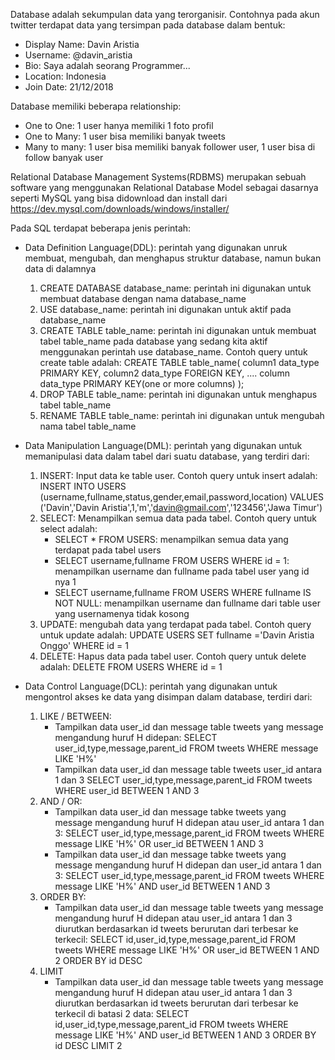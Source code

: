 Database adalah sekumpulan data yang terorganisir. Contohnya pada akun twitter terdapat data yang tersimpan pada database dalam bentuk:
- Display Name: Davin Aristia
- Username: @davin_aristia
- Bio: Saya adalah seorang Programmer...
- Location: Indonesia
- Join Date: 21/12/2018

Database memiliki beberapa relationship:
- One to One: 1 user hanya memiliki 1 foto profil
- One to Many: 1 user bisa memiliki banyak tweets
- Many to many: 1 user bisa memiliki banyak follower user, 1 user bisa di follow banyak user

Relational Database Management Systems(RDBMS) merupakan sebuah software yang menggunakan Relational Database Model sebagai dasarnya seperti MySQL yang bisa didownload dan install dari https://dev.mysql.com/downloads/windows/installer/


Pada SQL terdapat beberapa jenis perintah:
- Data Definition Language(DDL): perintah yang digunakan unruk membuat, mengubah, dan menghapus struktur database, namun bukan data di dalamnya
    1. CREATE DATABASE database_name: perintah ini digunakan untuk membuat database dengan nama database_name
    2. USE database_name: perintah ini digunakan untuk aktif pada database_name
    3. CREATE TABLE table_name: perintah ini digunakan untuk membuat tabel table_name pada database yang sedang kita aktif menggunakan perintah use database_name. Contoh query untuk create table adalah:
        CREATE TABLE table_name(
            column1 data_type PRIMARY KEY,
            column2 data_type FOREIGN KEY,
            ....
            column data_type
            PRIMARY KEY(one or more columns)
        );
    4. DROP TABLE table_name: perintah ini digunakan untuk menghapus tabel table_name
    5. RENAME TABLE table_name: perintah ini digunakan untuk mengubah nama tabel table_name

- Data Manipulation Language(DML): perintah yang digunakan untuk memanipulasi data dalam tabel dari suatu database, yang terdiri dari:
    1. INSERT: Input data ke table user. Contoh query untuk insert adalah:
        INSERT INTO USERS (username,fullname,status,gender,email,password,location)
        VALUES ('Davin','Davin Aristia',1,'m','davin@gmail.com','123456','Jawa Timur')
    2. SELECT: Menampilkan semua data pada tabel. Contoh query untuk select adalah:
        - SELECT * FROM USERS: menampilkan semua data yang terdapat pada tabel users
        - SELECT username,fullname FROM USERS WHERE id = 1: menampilkan username dan fullname pada tabel user yang id nya 1
        - SELECT username,fullname FROM USERS WHERE fullname IS NOT NULL: menampilkan username dan fullname dari table user yang usernamenya tidak kosong
    3. UPDATE: mengubah data yang terdapat pada tabel. Contoh query untuk update adalah:
        UPDATE USERS SET fullname ='Davin Aristia Onggo' WHERE id = 1
    4. DELETE: Hapus data pada tabel user. Contoh query untuk delete adalah:
        DELETE FROM USERS WHERE id = 1

- Data Control Language(DCL): perintah yang digunakan untuk mengontrol akses ke data yang disimpan dalam database, terdiri dari:
    1. LIKE / BETWEEN: 
        - Tampilkan data user_id dan message table tweets yang message mengandung huruf H didepan:
            SELECT user_id,type,message,parent_id FROM tweets WHERE message LIKE 'H%'
        - Tampilkan data user_id dan message table tweets user_id antara 1 dan 3
            SELECT user_id,type,message,parent_id FROM tweets WHERE user_id BETWEEN 1 AND 3
    2. AND / OR: 
        - Tampilkan data user_id dan message tabke tweets yang message mengandung huruf H didepan atau user_id antara 1 dan 3:
            SELECT user_id,type,message,parent_id FROM tweets WHERE message LIKE 'H%' OR user_id BETWEEN 1 AND 3
        - Tampilkan data user_id dan message tabke tweets yang message mengandung huruf H didepan dan user_id antara 1 dan 3:
            SELECT user_id,type,message,parent_id FROM tweets WHERE message LIKE 'H%' AND user_id BETWEEN 1 AND 3
    3. ORDER BY:
        - Tampilkan data user_id dan message table tweets yang message mengandung huruf H didepan atau user_id antara 1 dan 3 diurutkan berdasarkan id tweets berurutan dari terbesar ke terkecil:
            SELECT id,user_id,type,message,parent_id
            FROM tweets
            WHERE message LIKE 'H%' OR user_id BETWEEN 1 AND 2 ORDER BY id DESC
    4. LIMIT
        - Tampilkan data user_id dan message table tweets yang message mengandung huruf H didepan atau user_id antara 1 dan 3 diurutkan berdasarkan id tweets berurutan dari terbesar ke terkecil di batasi 2 data:
            SELECT id,user_id,type,message,parent_id
            FROM tweets
            WHERE message LIKE 'H%' AND user_id BETWEEN 1 AND 3 ORDER BY id DESC LIMIT 2